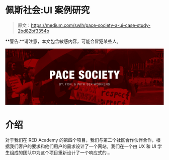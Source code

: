 # 佩斯社会:UI 案例研究

> 原文：<https://medium.com/swlh/pace-society-a-ui-case-study-2bd82bf3354b>

**警告:**请注意，本文包含敏感内容，可能会冒犯某些人。

![](img/51761af48a9748b31543799bd67d36ce.png)

# 介绍

对于我们在 RED Academy 的第四个项目，我们与第二个社区合作伙伴合作，根据我们客户的要求和他们用户的需求设计了一个网站。我们在一个由 UX 和 UI 学生组成的团队中为这个项目重新设计了一个响应式的…